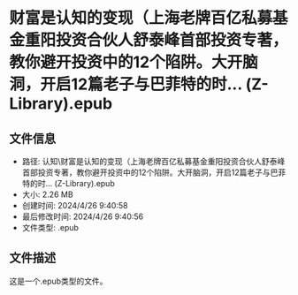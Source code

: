﻿# 财富是认知的变现（上海老牌百亿私募基金重阳投资合伙人舒泰峰首部投资专著，教你避开投资中的12个陷阱。大开脑洞，开启12篇老子与巴菲特的时... (Z-Library).epub

## 文件信息
- 路径: 认知\财富是认知的变现（上海老牌百亿私募基金重阳投资合伙人舒泰峰首部投资专著，教你避开投资中的12个陷阱。大开脑洞，开启12篇老子与巴菲特的时... (Z-Library).epub
- 大小: 2.26 MB
- 创建时间: 2024/4/26 9:40:58
- 最后修改时间: 2024/4/26 9:40:56
- 文件类型: .epub

## 文件描述
这是一个.epub类型的文件。

